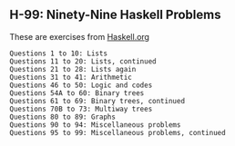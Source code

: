 ## H-99: Ninety-Nine Haskell Problems

These are exercises from [Haskell.org](http://wiki.haskell.org/99_questions/1_to_10)

    Questions 1 to 10: Lists
    Questions 11 to 20: Lists, continued
    Questions 21 to 28: Lists again
    Questions 31 to 41: Arithmetic
    Questions 46 to 50: Logic and codes
    Questions 54A to 60: Binary trees
    Questions 61 to 69: Binary trees, continued
    Questions 70B to 73: Multiway trees
    Questions 80 to 89: Graphs
    Questions 90 to 94: Miscellaneous problems
    Questions 95 to 99: Miscellaneous problems, continued